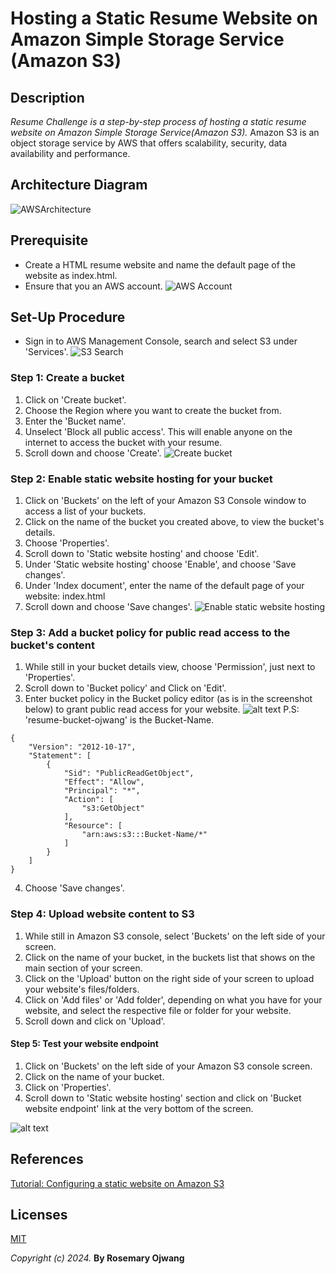 # Hosting a Static Resume Website on Amazon Simple Storage Service (Amazon S3)
  
## Description
_Resume Challenge is a step-by-step process of hosting a static resume website on Amazon Simple Storage Service(Amazon S3)._
Amazon S3 is an object storage service by AWS that offers scalability, security, data availability and performance.

## Architecture Diagram
![AWSArchitecture](AWSArchitecture.png)

## Prerequisite
- Create a HTML resume website and name the default page of the website as index.html.
- Ensure that you an AWS account.
![AWS Account](FreeTierAccount.png)

## Set-Up Procedure
- Sign in to AWS Management Console, search and select S3 under 'Services'.
![S3 Search](<S3 Search.png>)

### Step 1: Create a bucket
1. Click on 'Create bucket'.
2. Choose the Region where you want to create the bucket from.
3. Enter the 'Bucket name'.
4. Unselect 'Block all public access'. This will enable anyone on the internet to access the bucket with your resume.
5. Scroll down and choose 'Create'.
![Create bucket](<Create Bucket.png>)

### Step 2: Enable static website hosting for your bucket

1. Click on 'Buckets' on the left of your Amazon S3 Console window to access a list of your buckets.
2. Click on the name of the bucket you created above, to view the bucket's details.
3. Choose 'Properties'.
4. Scroll down to 'Static website hosting' and choose 'Edit'.
5. Under 'Static website hosting' choose 'Enable', and choose 'Save changes'.
6. Under 'Index document', enter the name of the default page of your website: index.html
7. Scroll down and choose 'Save changes'.
![Enable static website hosting](<Enable static website hosting.png>)

### Step 3: Add a bucket policy for public read access to the bucket's content
1. While still in your bucket details view, choose 'Permission', just next to 'Properties'.
2. Scroll down to 'Bucket policy' and Click on 'Edit'.
3. Enter bucket policy in the Bucket policy editor (as is in the screenshot below) to grant public read access for your website.
![alt text](<Bucket policy for public read access.png>)
P.S: 'resume-bucket-ojwang' is the Bucket-Name.

```
{
    "Version": "2012-10-17",
    "Statement": [
        {
            "Sid": "PublicReadGetObject",
            "Effect": "Allow",
            "Principal": "*",
            "Action": [
                "s3:GetObject"
            ],
            "Resource": [
                "arn:aws:s3:::Bucket-Name/*"
            ]
        }
    ]
}
```
4. Choose 'Save changes'.

### Step 4: Upload website content to S3
1. While still in Amazon S3 console, select 'Buckets' on the left side of your screen.
2. Click on the name of your bucket, in the buckets list that shows on the main section of your screen.
3. Click on the 'Upload' button on the right side of your screen to upload your website's files/folders.
4. Click on 'Add files' or 'Add folder', depending on what you have for your website, and select the respective file or folder for your website.
5. Scroll down and click on 'Upload'.

#### Step 5: Test your website endpoint
1. Click on 'Buckets' on the left side of your Amazon S3 console screen.
2. Click on the name of your bucket.
3. Click on 'Properties'.
4. Scroll down to 'Static website hosting' section and click on 'Bucket website endpoint' link at the very bottom of the screen.

![alt text](<website endpoint.png>)


## References
[Tutorial: Configuring a static website on Amazon S3
](https://docs.aws.amazon.com/AmazonS3/latest/userguide/HostingWebsiteOnS3Setup.html)

## Licenses
[MIT](https://opensource.org/license/mit)

_Copyright (c) 2024._ **By Rosemary Ojwang**
